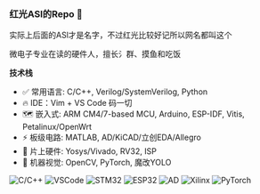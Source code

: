 ### 红光ASl的Repo 🥺

实际上后面的ASl才是名字，不过红光比较好记所以网名都叫这个

微电子专业在读的硬件人，擅长氵群、摸鱼和吃饭

**技术栈**
* ✅ 常用语言: C/C++, Verilog/SystemVerilog, Python 
* 🔥 IDE：Vim + VS Code 码一切 
* 🗺 嵌入式: ARM CM4/7-based MCU, Arduino, ESP-IDF, Vitis, Petalinux/OpenWrt 
* ⚡ 板级电路: MATLAB, AD/KiCAD/立创EDA/Allegro 
* 🚀 片上硬件: Yosys/Vivado, RV32, ISP 
* 🤖 机器视觉: OpenCV, PyTorch, 魔改YOLO 

![C/C++](https://img.shields.io/badge/-C/C++-D6604A?style=flat-square&logo=c)
![VSCode](https://img.shields.io/badge/-VS%20Code-007ACC?style=flat-square&logo=visual-studio-code)
![STM32](https://img.shields.io/badge/-STM32-03234B?style=flat-square&logo=STMicroelectronics)
![ESP32](https://img.shields.io/badge/-ESP32-282423?style=flat-square&logo=Espressif)
![AD](https://img.shields.io/badge/-Altium%20Designer-black?style=flat-square&logo=Altium%20Designer)
![Xilinx](https://img.shields.io/badge/-Xilinx-E01F27?style=flat-square&logo=Xilinx)
![PyTorch](https://img.shields.io/badge/-PyTorch-grey?style=flat-square&logo=PyTorch)


